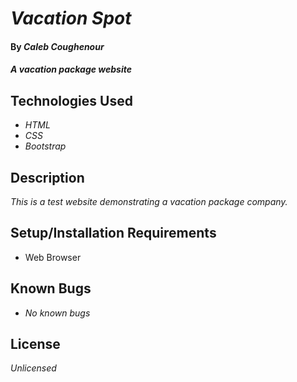 # _Vacation Spot_

#### By _**Caleb Coughenour**_

#### _A vacation package website_

## Technologies Used

* _HTML_
* _CSS_
* _Bootstrap_

## Description

_This is a test website demonstrating a vacation package company._

## Setup/Installation Requirements

* Web Browser


## Known Bugs

* _No known bugs_

## License

_Unlicensed_
